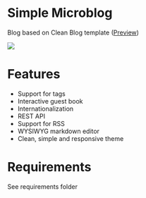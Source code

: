 # Simple Microblog
Blog based on Clean Blog template ([Preview](http://imgur.com/kRiysCm))

![](http://i.imgur.com/Tg4tTE3.jpg)

# Features
* Support for tags
* Interactive guest book
* Internationalization
* REST API
* Support for RSS
* WYSIWYG markdown editor
* Clean, simple and responsive theme

# Requirements
See requirements folder
